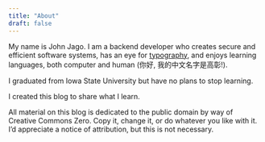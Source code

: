 ```yaml
---
title: "About"
draft: false
---
```


My name is John Jago. I am a backend developer who creates secure and efficient software systems, has an eye for [typography](https://practicaltypography.com/), and enjoys learning languages, both computer and human (你好, 我的中文名字是高彰!).

I graduated from Iowa State University but have no plans to stop learning.

I created this blog to share what I learn.

All material on this blog is dedicated to the public domain by way of Creative Commons Zero. Copy it, change it, or do whatever you like with it. I’d appreciate a notice of attribution, but this is not necessary.

